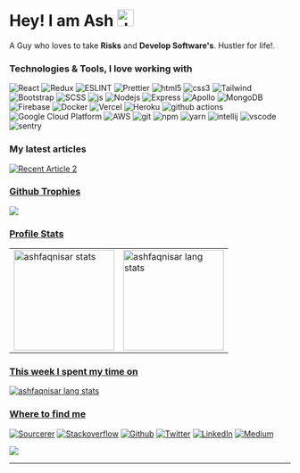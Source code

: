 <h1>Hey! I am Ash <img src="https://draculatheme.com/static/icons/pack-1/045-dracula.svg" 
width="30" alt="dracula Image"/></h1>


<p>A Guy who loves to take <b>Risks</b> and <b>Develop Software's</b>. Hustler for life!.</p>

<h3>Technologies & Tools, I love working with</h3>
<p>
  <img alt="React" src="https://img.shields.io/badge/-React-45b8d8?style=flat-square&logo=react&logoColor=white" />
  <img alt="Redux" src="https://img.shields.io/badge/-Redux-764abc?style=flat-square&logo=redux&logoColor=white" />
  <img alt="ESLINT" src="https://img.shields.io/badge/-ESLint-4930bd?style=flat-square&logo=eslint&logoColor=white" />
  <img alt="Prettier" src="https://img.shields.io/badge/-Prettier-1e2b33?style=flat-square&logo=prettier&logoColor=white" />
  <img alt="html5" src="https://img.shields.io/badge/-HTML5-E34F26?style=flat-square&logo=html5&logoColor=white" />
  <img alt="css3" src="https://img.shields.io/badge/-CSS3-2965f1?style=flat-square&logo=css3&logoColor=white" />
  <img alt="Tailwind" src="https://img.shields.io/badge/-Tailwind CSS-07b6d5?style=flat-square&logo=tailwind-css&logoColor=white" />
  <img alt="Bootstrap" src="https://img.shields.io/badge/-Bootstrap-563d7c?style=flat-square&logo=bootstrap&logoColor=white" />
  <img alt="SCSS" src="https://img.shields.io/badge/-SCSS-CC6699?style=flat-square&logo=sass&logoColor=white" />
  <img alt="js" src="https://img.shields.io/badge/-JavaScript-F7B93E?style=flat-square&logo=javascript&logoColor=white" />
  <img alt="Nodejs" src="https://img.shields.io/badge/-Node JS-43853d?style=flat-square&logo=Node.js&logoColor=white" />
  <img alt="Express" src="https://img.shields.io/badge/-Express JS-323330?style=flat-square&logo=express&logoColor=white" />
  <img alt="Apollo" src="https://img.shields.io/badge/-Apollo%20GraphQL-311C87?style=flat-square&logo=apollo-graphql&logoColor=white" />
  <img alt="MongoDB" src="https://img.shields.io/badge/-MongoDB-13aa52?style=flat-square&logo=mongodb&logoColor=white" />
  <img alt="Firebase" src="https://img.shields.io/badge/-Firebase-f5820d?style=flat-square&logo=firebase&logoColor=white" />
  <img alt="Docker" src="https://img.shields.io/badge/-Docker-46a2f1?style=flat-square&logo=docker&logoColor=white" />
  <img alt="Vercel" src="https://img.shields.io/badge/-Vercel-000000?style=flat-square&logo=vercel&logoColor=white" />
  <img alt="Heroku" src="https://img.shields.io/badge/-Heroku-430098?style=flat-square&logo=heroku&logoColor=white" />
  <img alt="github actions" src="https://img.shields.io/badge/-Github_Actions-2088FF?style=flat-square&logo=github-actions&logoColor=white" />
  <img alt="Google Cloud Platform" src="https://img.shields.io/badge/-Google_Cloud_Platform-1a73e8?style=flat-square&logo=google-cloud&logoColor=white" />
  <img alt="AWS" src="https://img.shields.io/badge/-AWS-ff9900?style=flat-square&logo=amazon-aws&logoColor=white" />
  <img alt="git" src="https://img.shields.io/badge/-Git-F05032?style=flat-square&logo=git&logoColor=white" />
  <img alt="npm" src="https://img.shields.io/badge/-NPM-CB3837?style=flat-square&logo=npm&logoColor=white" />
  <img alt="yarn" src="https://img.shields.io/badge/-YARN-2e8dba?style=flat-square&logo=yarn&logoColor=white" />
  <img alt="intellij" src="https://img.shields.io/badge/-Intellij-000000?style=flat-square&logo=intellij-idea&logoColor=white" />
  <img alt="vscode" src="https://img.shields.io/badge/-VS Code-198bd3?style=flat-square&logo=visual-studio-code&logoColor=white" />
  <img alt="sentry" src="https://img.shields.io/badge/-Sentry-362D59?style=flat-square&logo=sentry&logoColor=white" />
</p>

<h3>My latest articles</h3>
<a target="_blank" href="https://ashfaqnisar.medium.com/getting-started-with-reduxjs-toolkit-7caaf460613c"><img src="https://github-readme-medium-recent-article.vercel.app/medium/@ashfaqnisar/0" alt="Recent Article 2">


<h3>Github Trophies</h3>
<img src="https://github-profile-trophy.vercel.app/?username=ashfaqnisar&theme=dracula&column=7" />

<h3>Profile Stats</h3>
<table>
    <tr>
        <td>
            <img src="https://github-readme-stats.vercel.app/api?username=ashfaqnisar&include_all_commits=true&count_private=true&show_icons=true&line_height=20&title_color=ff79c6&icon_color=8be9fd&text_color=D3D3D3&bg_color=0,000000,130F40" alt="ashfaqnisar stats" height="180em" />
        </td>
        <td>
            <img height="180em" src="https://github-readme-stats.vercel.app/api/top-langs/?username=ashfaqnisar&count_private=true&layout=compact&langs_count=8&line_height=20&title_color=ff79c6&icon_color=2234AE&text_color=D3D3D3&bg_color=0,000000,130F40" alt="ashfaqnisar lang stats"/>
        </td>
    </tr>
</table>

<h3>This week I spent my time on</h3>
<img src="https://github-readme-stats.vercel.app/api/wakatime/?username=ashfaqnisar&theme=dracula&line_height=20&text_color=D3D3D3&bg_color=0,000000,130F40&title_color=ff79c6&icon_color=2234AE" alt="ashfaqnisar lang stats"/>


<h3>Where to find me</h3>
<p>
    <a href="https://sourcerer.io/ashfaqnisar" target="_blank"><img alt="Sourcerer" src="https://img.shields.io/badge/sourcerer-f0f4f1?style=for-the-badge"/></a> 
    <a href="https://stackoverflow.com/users/10963451/ashfaq-nisar" target="_blank"><img alt="Stackoverflow" src="https://img.shields.io/badge/StackOverFlow-F58025?style=for-the-badge&logo=stack-overflow&logoColor=white"/></a> 
    <a href="mailto:ashfaqnisar00@gmail.com" target="_blank"><img alt="Github" src="https://img.shields.io/badge/Email-EA4335?&style=for-the-badge&logo=Gmail&logoColor=white" /></a> 
    <a href="https://twitter.com/ashfaqnisar00" target="_blank"><img alt="Twitter" src="https://img.shields.io/badge/twitter-%231DA1F2.svg?&style=for-the-badge&logo=twitter&logoColor=white" /></a>
    <a href="https://www.linkedin.com/in/ashfaqnisar" target="_blank"><img alt="LinkedIn" src="https://img.shields.io/badge/linkedin-%230077B5.svg?&style=for-the-badge&logo=linkedin&logoColor=white" /></a>
    <a href="https://medium.com/@ashfaqnisar" target="_blank"><img alt="Medium" src="https://img.shields.io/badge/medium-%2312100E.svg?&style=for-the-badge&logo=medium&logoColor=white" /></a>
</p>
  
  <a href="https://www.buymeacoffee.com/ashfaqnisar"><img src="https://img.buymeacoffee.com/button-api/?text=Buy me a meal&emoji=🥘&slug=ashfaqnisar&button_colour=BD5FFF&font_colour=ffffff&font_family=Poppins&outline_colour=000000&coffee_colour=FFDD00" /></a>

------------

